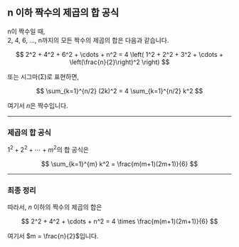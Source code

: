 ## n 이하 짝수의 제곱의 합 공식

n이 짝수일 때,  
2, 4, 6, ..., n까지의 모든 짝수의 제곱의 합은 다음과 같습니다.

$$
2^2 + 4^2 + 6^2 + \cdots + n^2 = 4 \left( 1^2 + 2^2 + 3^2 + \cdots + \left(\frac{n}{2}\right)^2 \right)
$$

또는 시그마(Σ)로 표현하면,

$$
\sum_{k=1}^{n/2} (2k)^2 = 4 \sum_{k=1}^{n/2} k^2
$$

여기서 $n$은 짝수입니다.

---

### 제곱의 합 공식

$1^2 + 2^2 + \cdots + m^2$의 합 공식은

$$
\sum_{k=1}^{m} k^2 = \frac{m(m+1)(2m+1)}{6}
$$

---

### 최종 정리

따라서, $n$ 이하의 짝수의 제곱의 합은

$$
2^2 + 4^2 + \cdots + n^2 = 4 \times \frac{m(m+1)(2m+1)}{6}
$$

여기서 $m = \frac{n}{2}$입니다.
